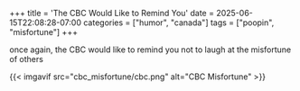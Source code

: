 +++
title = 'The CBC Would Like to Remind You'
date = 2025-06-15T22:08:28-07:00
categories = ["humor", "canada"]
tags = ["poopin", "misfortune"]
+++

once again, the CBC would like to remind you not to laugh at the misfortune of others

{{< imgavif src="cbc_misfortune/cbc.png" alt="CBC Misfortune" >}}
